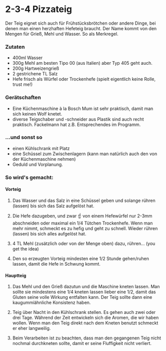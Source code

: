 # 2-3-4 Pizzateig

Der Teig eignet sich auch für Frühstücksbrötchen oder andere Dinge, bei denen man einen herzhaften Hefeteig braucht. Der Name kommt von den Mengen für Grieß, Mehl und Wasser. So als Merkregel.

### Zutaten
 - 400ml Wasser 
 - 300g Mehl am besten Tipo 00 (aus Italien) aber Typ 405 geht auch. 
 - 200g Hartweizengrieß
 - 2 gestrichene TL Salz 
 - Hefe frisch als Würfel oder Trockenhefe (spielt eigentlich keine Rolle, trust me!) 

### Gerätschaften
 - Eine Küchenmaschine à la Bosch Mum ist sehr praktisch, damit man sich keinen Wolf knetet.
 - diverse Teigschaber und -schneider aus Plastik sind auch recht praktisch. Fackelmann hat z.B. Entsprechendes im Programm.

### …und sonst so
 - einen Kühlschrank mit Platz
 - eine Schüssel zum Zwischenlagern (kann man natürlich auch den von der Küchenmaschine nehmen)
 - Geduld und Vorplanung.

### So wird's gemacht:

#### Vorteig

1. Das Wasser und das Salz in eine Schüssel geben und solange rühren (lassen) bis sich das Salz aufgelöst hat. 
2. Die Hefe dazugeben, und zwar ☝️ von einem Hefewürfel nur 2-3mm abschneiden oder maximal ein 1/4 Tütchen Trockenhefe. Wenn man mehr nimmt, schmeckt es zu hefig und geht zu schnell. Wieder rühren (lassen) bis sich alles aufgelöst hat.

3. 4 TL Mehl (zusätzlich oder von der Menge oben) dazu, rühren… (you get the idea)

4. Den so erzeugten Vorteig mindesten eine 1/2 Stunde gehen/ruhen lassen, damit die Hefe in Schwung kommt. 

#### Hauptteig

1. Das Mehl und den Grieß dazutun und die Maschine kneten lassen. Man sollte sie mindestens eine 1/4 kneten lassen lieber eine 1/2, damit das Gluten seine volle Wirkung entfalten kann. Der Teig sollte dann eine kaugummiähnliche Konsistenz haben.

2. Teig über Nacht in den Kühlschrank stellen. Es gehen auch zwei oder drei Tage. Während der Zeit entwickeln sich die Aromen, die wir haben wollen. Wenn man den Teig direkt nach dem Kneten benutzt schmeckt er eher langweilig.

3. Beim Verarbeiten ist zu beachten, dass man den gegangenen Teig nicht nochmal durchkneten sollte, damit er seine Fluffigkeit nicht verliert.
